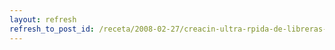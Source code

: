 ```yaml
---
layout: refresh
refresh_to_post_id: /receta/2008-02-27/creacin-ultra-rpida-de-libreras-para-kicad
---
```

